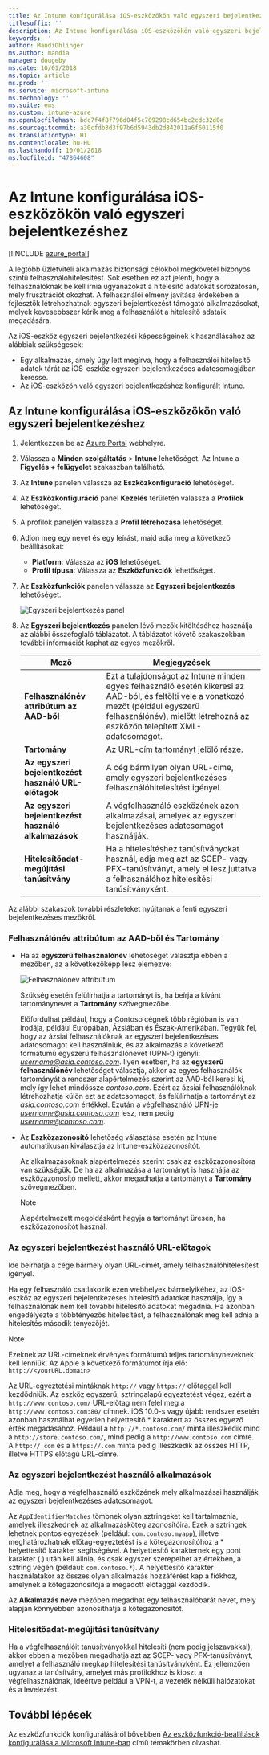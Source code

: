 ```yaml
---
title: Az Intune konfigurálása iOS-eszközökön való egyszeri bejelentkezéshez
titlesuffix: ''
description: Az Intune konfigurálása iOS-eszközökön való egyszeri bejelentkezéshez.
keywords: ''
author: MandiOhlinger
ms.author: mandia
manager: dougeby
ms.date: 10/01/2018
ms.topic: article
ms.prod: ''
ms.service: microsoft-intune
ms.technology: ''
ms.suite: ems
ms.custom: intune-azure
ms.openlocfilehash: bdc7f4f8f796d04f5c709298cd654bc2cdc32d0e
ms.sourcegitcommit: a30cfdb3d3f97b6d5943db2d842011a6f60115f0
ms.translationtype: HT
ms.contentlocale: hu-HU
ms.lasthandoff: 10/01/2018
ms.locfileid: "47864608"
---
```

# <a name="configure-microsoft-intune-for-ios-device-single-sign-on"></a>Az Intune konfigurálása iOS-eszközökön való egyszeri bejelentkezéshez

[!INCLUDE [azure_portal](./includes/azure_portal.md)]

A legtöbb üzletviteli alkalmazás biztonsági célokból megkövetel bizonyos szintű felhasználóhitelesítést. Sok esetben ez azt jelenti, hogy a felhasználóknak be kell írnia ugyanazokat a hitelesítő adatokat sorozatosan, mely frusztrációt okozhat. A felhasználói élmény javítása érdekében a fejlesztők létrehozhatnak egyszeri bejelentkezést támogató alkalmazásokat, melyek kevesebbszer kérik meg a felhasználót a hitelesítő adataik megadására.

Az iOS-eszköz egyszeri bejelentkezési képességeinek kihasználásához az alábbiak szükségesek:

- Egy alkalmazás, amely úgy lett megírva, hogy a felhasználói hitelesítő adatok tárát az iOS-eszköz egyszeri bejelentkezéses adatcsomagjában keresse.
- Az iOS-eszközön való egyszeri bejelentkezéshez konfigurált Intune.

## <a name="to-configure-intune-for-ios-device-single-sign-on"></a>Az Intune konfigurálása iOS-eszközökön való egyszeri bejelentkezéshez


1. Jelentkezzen be az [Azure Portal](https://portal.azure.com) webhelyre.
2. Válassza a **Minden szolgáltatás** > **Intune** lehetőséget. Az Intune a **Figyelés + felügyelet** szakaszban található.
3. Az **Intune** panelen válassza az **Eszközkonfiguráció** lehetőséget.
4. Az **Eszközkonfiguráció** panel **Kezelés** területén válassza a **Profilok** lehetőséget.
5. A profilok paneljén válassza a **Profil létrehozása** lehetőséget.
6. Adjon meg egy nevet és egy leírást, majd adja meg a következő beállításokat:
   - **Platform**: Válassza az **iOS** lehetőséget.
   - **Profil típusa**: Válassza az **Eszközfunkciók** lehetőséget.
7. Az **Eszközfunkciók** panelen válassza az **Egyszeri bejelentkezés** lehetőséget.

   ![Egyszeri bejelentkezés panel](./media/sso-blade.png)

8. Az **Egyszeri bejelentkezés** panelen lévő mezők kitöltéséhez használja az alábbi összefoglaló táblázatot. A táblázatot követő szakaszokban további információt kaphat az egyes mezőkről.

   |Mező  |Megjegyzések|
   |---------|---------|
   |**Felhasználónév attribútum az AAD-ből**|Ezt a tulajdonságot az Intune minden egyes felhasználó esetén kikeresi az AAD-ból, és feltölti vele a vonatkozó mezőt (például egyszerű felhasználónév), mielőtt létrehozná az eszközön telepített XML-adatcsomagot.|
   |**Tartomány**|Az URL-cím tartományt jelölő része.|
   |**Az egyszeri bejelentkezést használó URL-előtagok**|A cég bármilyen olyan URL-címe, amely egyszeri bejelentkezéses felhasználóhitelesítést igényel.|
   |**Az egyszeri bejelentkezést használó alkalmazások**|A végfelhasználó eszközének azon alkalmazásai, amelyek az egyszeri bejelentkezéses adatcsomagot használják.|
   |**Hitelesítőadat-megújítási tanúsítvány**|Ha a hitelesítéshez tanúsítványokat használ, adja meg azt az SCEP- vagy PFX-tanúsítványt, amely el lesz juttatva a felhasználóhoz hitelesítési tanúsítványként.|

Az alábbi szakaszok további részleteket nyújtanak a fenti egyszeri bejelentkezéses mezőkről.

### <a name="username-attribute-from-aad-and-realm"></a>Felhasználónév attribútum az AAD-ből és Tartomány

- Ha az **egyszerű felhasználónév** lehetőséget választja ebben a mezőben, az a következőképp lesz elemezve:

   ![Felhasználónév attribútum](media/User-name-attribute.png)

   Szükség esetén felülírhatja a tartományt is, ha beírja a kívánt tartománynevet a **Tartomány** szövegmezőbe.

   Előfordulhat például, hogy a Contoso cégnek több régióban is van irodája, például Európában, Ázsiában és Észak-Amerikában. Tegyük fel, hogy az ázsiai felhasználóknak az egyszeri bejelentkezéses adatcsomagot kell használniuk, és az alkalmazás a következő formátumú egyszerű felhasználónevet (UPN-t) igényli: *username@asia.contoso.com*. Ilyen esetben, ha az **egyszerű felhasználónév** lehetőséget választja, akkor az egyes felhasználók tartományát a rendszer alapértelmezés szerint az AAD-ból keresi ki, mely így lehet mindössze *contoso.com*. Ezért az ázsiai felhasználóknak létrehozhatja külön ezt az adatcsomagot, és felülírhatja a tartományt az *asia.contoso.com* értékkel. Ezután a végfelhasználó UPN-je *username@asia.contoso.com* lesz, nem pedig *username@contoso.com*.

- Az **Eszközazonosító** lehetőség választása esetén az Intune automatikusan kiválasztja az Intune-eszközazonosítót.

   Az alkalmazásoknak alapértelmezés szerint csak az eszközazonosítóra van szükségük. De ha az alkalmazása a tartományt is használja az eszközazonosító mellett, akkor megadhatja a tartományt a **Tartomány** szövegmezőben.

   > [!NOTE]
   > Alapértelmezett megoldásként hagyja a tartományt üresen, ha eszközazonosítót használ.

### <a name="url-prefixes-that-will-use-single-sign-on"></a>Az egyszeri bejelentkezést használó URL-előtagok

Ide beírhatja a cége bármely olyan URL-címét, amely felhasználóhitelesítést igényel.

Ha egy felhasználó csatlakozik ezen webhelyek bármelyikéhez, az iOS-eszköz az egyszeri bejelentkezéses hitelesítő adatokat használja, így a felhasználónak nem kell további hitelesítő adatokat megadnia. Ha azonban engedélyezte a többtényezős hitelesítést, a felhasználónak meg kell adnia a hitelesítés második tényezőjét.

> [!NOTE]
> Ezeknek az URL-címeknek érvényes formátumú teljes tartományneveknek kell lenniük. Az Apple a következő formátumot írja elő: `http://<yourURL.domain>`

Az URL-egyeztetési mintáknak `http://` vagy `https://` előtaggal kell kezdődniük. Az eszköz egyszerű, sztringalapú egyeztetést végez, ezért a `http://www.contoso.com/` URL-előtag nem felel meg a `http://www.contoso.com:80/` címnek. iOS 10.0-s vagy újabb rendszer esetén azonban használhat egyetlen helyettesítő \* karaktert az összes egyező érték megadásához. Például a `http://*.contoso.com/` minta illeszkedik mind a `http://store.contoso.com/`, mind pedig a `http://www.contoso.com` címre.
A `http://.com` és a `https://.com` minta pedig illeszkedik az összes HTTP, illetve HTTPS előtagú URL-címre.

### <a name="apps-that-will-use-single-sign-on"></a>Az egyszeri bejelentkezést használó alkalmazások

Adja meg, hogy a végfelhasználó eszközének mely alkalmazásai használják az egyszeri bejelentkezéses adatcsomagot.

Az `AppIdentifierMatches` tömbnek olyan sztringeket kell tartalmaznia, amelyek illeszkednek az alkalmazásköteg azonosítóira. Ezek a sztringek lehetnek pontos egyezések (például: `com.contoso.myapp`), illetve meghatározhatnak előtag-egyeztetést is a kötegazonosítóhoz a \* helyettesítő karakter segítségével. A helyettesítő karakternek egy pont karakter (.) után kell állnia, és csak egyszer szerepelhet az értékben, a sztring végén (például: `com.contoso.*`). A helyettesítő karakter használatakor az összes olyan alkalmazás hozzáférést kap a fiókhoz, amelynek a kötegazonosítója a megadott előtaggal kezdődik.

Az **Alkalmazás neve** mezőben megadhat egy felhasználóbarát nevet, mely alapján könnyebben azonosíthatja a kötegazonosítót.

### <a name="credential-renewal-certificate"></a>Hitelesítőadat-megújítási tanúsítvány

Ha a végfelhasználóit tanúsítványokkal hitelesíti (nem pedig jelszavakkal), akkor ebben a mezőben megadhatja azt az SCEP- vagy PFX-tanúsítványt, amelyet a felhasználó megkap hitelesítési tanúsítványként. Ez jellemzően ugyanaz a tanúsítvány, amelyet más profilokhoz is kioszt a végfelhasználónak, ideértve például a VPN-t, a vezeték nélküli hálózatokat és a levelezést.

## <a name="next-steps"></a>További lépések

Az eszközfunkciók konfigurálásáról bővebben [Az eszközfunkció-beállítások konfigurálása a Microsoft Intune-ban](device-features-configure.md) című témakörben olvashat.
